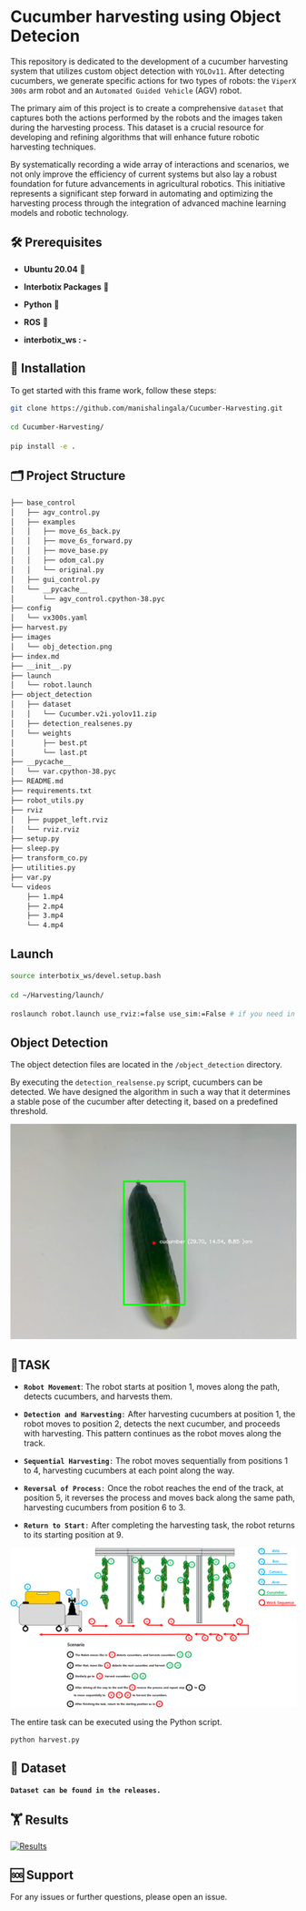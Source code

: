 Cucumber harvesting using Object Detecion
================

This repository is dedicated to the development of a cucumber harvesting
system that utilizes custom object detection with `YOLOv11`. After
detecting cucumbers, we generate specific actions for two types of
robots: the `ViperX 300s` arm robot and an `Automated Guided Vehicle`
(AGV) robot.

The primary aim of this project is to create a comprehensive `dataset`
that captures both the actions performed by the robots and the images
taken during the harvesting process. This dataset is a crucial resource
for developing and refining algorithms that will enhance future robotic
harvesting techniques.

By systematically recording a wide array of interactions and scenarios,
we not only improve the efficiency of current systems but also lay a
robust foundation for future advancements in agricultural robotics. This
initiative represents a significant step forward in automating and
optimizing the harvesting process through the integration of advanced
machine learning models and robotic technology.

## 🛠️ Prerequisites

- **Ubuntu 20.04** 🐧

- **Interbotix Packages** 🤖

- **Python** 🐍

- **ROS** 🤖

- **interbotix_ws : -**

## 🚀 Installation

To get started with this frame work, follow these steps:

``` bash
git clone https://github.com/manishalingala/Cucumber-Harvesting.git

cd Cucumber-Harvesting/

pip install -e .
```

## 🗂 Project Structure

``` bash
├── base_control
│   ├── agv_control.py
│   ├── examples
│   │   ├── move_6s_back.py
│   │   ├── move_6s_forward.py
│   │   ├── move_base.py
│   │   ├── odom_cal.py
│   │   └── original.py
│   ├── gui_control.py
│   └── __pycache__
│       └── agv_control.cpython-38.pyc
├── config
│   └── vx300s.yaml
├── harvest.py
├── images
│   └── obj_detection.png
├── index.md
├── __init__.py
├── launch
│   └── robot.launch
├── object_detection
│   ├── dataset
│   │   └── Cucumber.v2i.yolov11.zip
│   ├── detection_realsenes.py
│   └── weights
│       ├── best.pt
│       └── last.pt
├── __pycache__
│   └── var.cpython-38.pyc
├── README.md
├── requirements.txt
├── robot_utils.py
├── rviz
│   ├── puppet_left.rviz
│   └── rviz.rviz
├── setup.py
├── sleep.py
├── transform_co.py
├── utilities.py
├── var.py
└── videos
    ├── 1.mp4
    ├── 2.mp4
    ├── 3.mp4
    └── 4.mp4
```

## Launch

``` bash
source interbotix_ws/devel.setup.bash

cd ~/Harvesting/launch/

roslaunch robot.launch use_rviz:=false use_sim:=False # if you need in simulation use True
```

## Object Detection

The object detection files are located in the `/object_detection`
directory.

By executing the `detection_realsense.py` script, cucumbers can be
detected. We have designed the algorithm in such a way that it
determines a stable pose of the cucumber after detecting it, based on a
predefined threshold.

<img src="images/clipboard-945579712.png" width="537" />

## 🦾TASK

- **`Robot Movement`**: The robot starts at position 1, moves along the
  path, detects cucumbers, and harvests them.

- **`Detection and Harvesting`**`:` After harvesting cucumbers at
  position 1, the robot moves to position 2, detects the next cucumber,
  and proceeds with harvesting. This pattern continues as the robot
  moves along the track.

- **`Sequential Harvesting`**`:` The robot moves sequentially from
  positions 1 to 4, harvesting cucumbers at each point along the way.

- **`Reversal of Process`**`:` Once the robot reaches the end of the
  track, at position 5, it reverses the process and moves back along the
  same path, harvesting cucumbers from position 6 to 3.

- **`Return to Start`**`:` After completing the harvesting task, the
  robot returns to its starting position at 9.

![](images/Task.PNG)

The entire task can be executed using the Python script.  

``` python
python harvest.py
```

## 🎁 Dataset

**`Dataset can be found in the releases.`**

## 🏋️ Results

[![Results](https://img.youtube.com/vi/E9Sd3xxTBig/0.jpg)](https://www.youtube.com/watch?v=E9Sd3xxTBig)

## 🆘 Support

For any issues or further questions, please open an issue.

